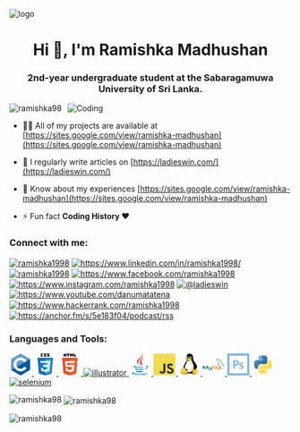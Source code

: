 ![logo](https://github.com/ramishka98/Ramishka_Madhushan/blob/main/Banner.jpg)
<h1 align="center">Hi 👋, I'm Ramishka Madhushan</h1>
<h3 align="center">2nd-year undergraduate student at the Sabaragamuwa University of Sri Lanka.</h3>

<img align = "right" alt="Coding" width="400" src="https://camo.githubusercontent.com/cae12fddd9d6982901d82580bdf321d81fb299141098ca1c2d4891870827bf17/68747470733a2f2f6d69726f2e6d656469756d2e636f6d2f6d61782f313336302f302a37513379765349765f7430696f4a2d5a2e676966">


<p align="left"> <img src="https://komarev.com/ghpvc/?username=ramishka98&label=Profile%20views&color=0e75b6&style=flat" alt="ramishka98" /> </p>

- 👨‍💻 All of my projects are available at [https://sites.google.com/view/ramishka-madhushan](https://sites.google.com/view/ramishka-madhushan)

- 📝 I regularly write articles on [https://ladieswin.com/](https://ladieswin.com/)

- 📄 Know about my experiences [https://sites.google.com/view/ramishka-madhushan](https://sites.google.com/view/ramishka-madhushan)

- ⚡ Fun fact **Coding History ❤️**

<h3 align="left">Connect with me:</h3>
<p align="left">
<a href="https://twitter.com/ramishka1998" target="blank"><img align="center" src="https://raw.githubusercontent.com/rahuldkjain/github-profile-readme-generator/master/src/images/icons/Social/twitter.svg" alt="ramishka1998" height="30" width="40" /></a>
<a href="https://linkedin.com/in/https://www.linkedin.com/in/ramishka1998/" target="blank"><img align="center" src="https://raw.githubusercontent.com/rahuldkjain/github-profile-readme-generator/master/src/images/icons/Social/linked-in-alt.svg" alt="https://www.linkedin.com/in/ramishka1998/" height="30" width="40" /></a>
<a href="https://stackoverflow.com/users/ramishka1998" target="blank"><img align="center" src="https://raw.githubusercontent.com/rahuldkjain/github-profile-readme-generator/master/src/images/icons/Social/stack-overflow.svg" alt="ramishka1998" height="30" width="40" /></a>
<a href="https://fb.com/https://www.facebook.com/ramishka1998" target="blank"><img align="center" src="https://raw.githubusercontent.com/rahuldkjain/github-profile-readme-generator/master/src/images/icons/Social/facebook.svg" alt="https://www.facebook.com/ramishka1998" height="30" width="40" /></a>
<a href="https://instagram.com/https://www.instagram.com/ramishka1998" target="blank"><img align="center" src="https://raw.githubusercontent.com/rahuldkjain/github-profile-readme-generator/master/src/images/icons/Social/instagram.svg" alt="https://www.instagram.com/ramishka1998" height="30" width="40" /></a>
<a href="https://medium.com/@ladieswin" target="blank"><img align="center" src="https://raw.githubusercontent.com/rahuldkjain/github-profile-readme-generator/master/src/images/icons/Social/medium.svg" alt="@ladieswin" height="30" width="40" /></a>
<a href="https://www.youtube.com/c/https://www.youtube.com/danumatatena" target="blank"><img align="center" src="https://raw.githubusercontent.com/rahuldkjain/github-profile-readme-generator/master/src/images/icons/Social/youtube.svg" alt="https://www.youtube.com/danumatatena" height="30" width="40" /></a>
<a href="https://www.hackerrank.com/https://www.hackerrank.com/ramishka1998" target="blank"><img align="center" src="https://raw.githubusercontent.com/rahuldkjain/github-profile-readme-generator/master/src/images/icons/Social/hackerrank.svg" alt="https://www.hackerrank.com/ramishka1998" height="30" width="40" /></a>
<a href="/https://anchor.fm/s/5e183f04/podcast/rss" target="blank"><img align="center" src="https://raw.githubusercontent.com/rahuldkjain/github-profile-readme-generator/master/src/images/icons/Social/rss.svg" alt="https://anchor.fm/s/5e183f04/podcast/rss" height="30" width="40" /></a>
</p>

<h3 align="left">Languages and Tools:</h3>
<p align="left"> <a href="https://www.cprogramming.com/" target="_blank" rel="noreferrer"> <img src="https://raw.githubusercontent.com/devicons/devicon/master/icons/c/c-original.svg" alt="c" width="40" height="40"/> </a> <a href="https://www.w3schools.com/css/" target="_blank" rel="noreferrer"> <img src="https://raw.githubusercontent.com/devicons/devicon/master/icons/css3/css3-original-wordmark.svg" alt="css3" width="40" height="40"/> </a> <a href="https://www.w3.org/html/" target="_blank" rel="noreferrer"> <img src="https://raw.githubusercontent.com/devicons/devicon/master/icons/html5/html5-original-wordmark.svg" alt="html5" width="40" height="40"/> </a> <a href="https://www.adobe.com/in/products/illustrator.html" target="_blank" rel="noreferrer"> <img src="https://www.vectorlogo.zone/logos/adobe_illustrator/adobe_illustrator-icon.svg" alt="illustrator" width="40" height="40"/> </a> <a href="https://www.java.com" target="_blank" rel="noreferrer"> <img src="https://raw.githubusercontent.com/devicons/devicon/master/icons/java/java-original.svg" alt="java" width="40" height="40"/> </a> <a href="https://developer.mozilla.org/en-US/docs/Web/JavaScript" target="_blank" rel="noreferrer"> <img src="https://raw.githubusercontent.com/devicons/devicon/master/icons/javascript/javascript-original.svg" alt="javascript" width="40" height="40"/> </a> <a href="https://www.linux.org/" target="_blank" rel="noreferrer"> <img src="https://raw.githubusercontent.com/devicons/devicon/master/icons/linux/linux-original.svg" alt="linux" width="40" height="40"/> </a> <a href="https://www.mysql.com/" target="_blank" rel="noreferrer"> <img src="https://raw.githubusercontent.com/devicons/devicon/master/icons/mysql/mysql-original-wordmark.svg" alt="mysql" width="40" height="40"/> </a> <a href="https://www.photoshop.com/en" target="_blank" rel="noreferrer"> <img src="https://raw.githubusercontent.com/devicons/devicon/master/icons/photoshop/photoshop-line.svg" alt="photoshop" width="40" height="40"/> </a> <a href="https://www.python.org" target="_blank" rel="noreferrer"> <img src="https://raw.githubusercontent.com/devicons/devicon/master/icons/python/python-original.svg" alt="python" width="40" height="40"/> </a> <a href="https://www.selenium.dev" target="_blank" rel="noreferrer"> <img src="https://raw.githubusercontent.com/detain/svg-logos/780f25886640cef088af994181646db2f6b1a3f8/svg/selenium-logo.svg" alt="selenium" width="40" height="40"/> </a> </p>

<p><img align="left" src="https://github-readme-stats.vercel.app/api/top-langs?username=ramishka98&show_icons=true&locale=en&layout=compact" alt="ramishka98" /></p>

<p>&nbsp;<img align="center" src="https://github-readme-stats.vercel.app/api?username=ramishka98&show_icons=true&locale=en" alt="ramishka98" /></p>

<p><img align="center" src="https://github-readme-streak-stats.herokuapp.com/?user=ramishka98&" alt="ramishka98" /></p>
